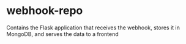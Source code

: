 # webhook-repo
Contains the Flask application that receives the webhook, stores it in MongoDB, and serves the data to a frontend
